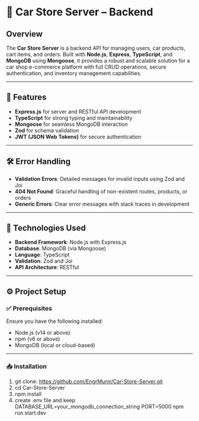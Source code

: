 # 🚗 Car Store Server – Backend

## Overview

The **Car Store Server** is a backend API for managing users, car products, cart items, and orders. Built with **Node.js**, **Express**, **TypeScript**, and **MongoDB** using **Mongoose**, it provides a robust and scalable solution for a car shop e-commerce platform with full CRUD operations, secure authentication, and inventory management capabilities.

---

## 🚀 Features

- **Express.js** for server and RESTful API development  
- **TypeScript** for strong typing and maintainability  
- **Mongoose** for seamless MongoDB interaction  
- **Zod** for schema validation  
- **JWT (JSON Web Tokens)** for secure authentication  
---

## 🛠️ Error Handling

- **Validation Errors**: Detailed messages for invalid inputs using Zod and Joi  
- **404 Not Found**: Graceful handling of non-existent routes, products, or orders  
- **Generic Errors**: Clear error messages with stack traces in development  

---

## 🧰 Technologies Used

- **Backend Framework**: Node.js with Express.js  
- **Database**: MongoDB (via Mongoose)  
- **Language**: TypeScript  
- **Validation**: Zod and Joi  
- **API Architecture**: RESTful  

---

## ⚙️ Project Setup

### ✅ Prerequisites

Ensure you have the following installed:

- Node.js (v14 or above)  
- npm (v6 or above)  
- MongoDB (local or cloud-based)  

---

### 📥 Installation

1. git clone: https://github.com/EngrMunir/Car-Store-Server.git
2. cd Car-Store-Server
3. npm install
4. create .env file and keep
  DATABASE_URL=your_mongodb_connection_string
  PORT=5000
 npm run start:dev
